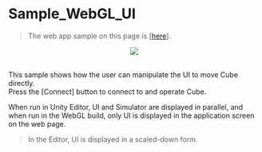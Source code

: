# Sample_WebGL_UI

> The web app sample on this page is [[here](https://morikatron.github.io/t4u/sample/webgl/ui)].

<div align="center">
<img src="../../../../../../docs/res/samples/web_ui.gif">
</div>

<br>

This sample shows how the user can manipulate the UI to move Cube directly.<br>
Press the [Connect] button to connect to and operate Cube.

When run in Unity Editor, UI and Simulator are displayed in parallel, and when run in the WebGL build, only UI is displayed in the application screen on the web page.

> In the Editor, UI is displayed in a scaled-down form.